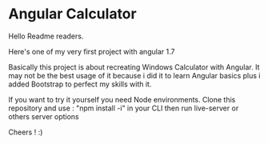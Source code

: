 # Angular Calculator

Hello Readme readers.

Here's one of my very first project with angular 1.7

Basically this project is about recreating Windows Calculator with Angular. It may not be the best usage of it because i did it to learn Angular basics plus i added Bootstrap to perfect my skills with it. 

If you want to try it yourself you need Node environments.
Clone this repository and use : "npm install -i" in your CLI then run live-server or others server options 

Cheers ! :)


